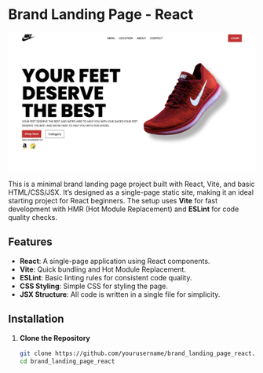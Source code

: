 # Brand Landing Page - React

![Brand Landing Page](image.jpg)

This is a minimal brand landing page project built with React, Vite, and basic HTML/CSS/JSX. It’s designed as a single-page static site, making it an ideal starting project for React beginners. The setup uses **Vite** for fast development with HMR (Hot Module Replacement) and **ESLint** for code quality checks.

## Features

- **React**: A single-page application using React components.
- **Vite**: Quick bundling and Hot Module Replacement.
- **ESLint**: Basic linting rules for consistent code quality.
- **CSS Styling**: Simple CSS for styling the page.
- **JSX Structure**: All code is written in a single file for simplicity.

## Installation

1. **Clone the Repository**
   ```bash
   git clone https://github.com/yourusername/brand_landing_page_react.git
   cd brand_landing_page_react

